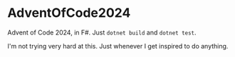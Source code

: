 # AdventOfCode2024

Advent of Code 2024, in F#.
Just `dotnet build` and `dotnet test`.

I'm not trying very hard at this.
Just whenever I get inspired to do anything.
